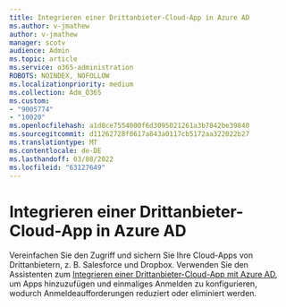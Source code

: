 ```yaml
---
title: Integrieren einer Drittanbieter-Cloud-App in Azure AD
ms.author: v-jmathew
author: v-jmathew
manager: scotv
audience: Admin
ms.topic: article
ms.service: o365-administration
ROBOTS: NOINDEX, NOFOLLOW
ms.localizationpriority: medium
ms.collection: Adm_O365
ms.custom:
- "9005774"
- "10020"
ms.openlocfilehash: a1d8ce7554000f6d3095021261a3b7842be39840
ms.sourcegitcommit: d11262728f0617a843a0117cb5172aa322022b27
ms.translationtype: MT
ms.contentlocale: de-DE
ms.lasthandoff: 03/08/2022
ms.locfileid: "63127649"
---
```

# <a name="integrate-a-third-party-cloud-app-with-azure-ad"></a>Integrieren einer Drittanbieter-Cloud-App in Azure AD

Vereinfachen Sie den Zugriff und sichern Sie Ihre Cloud-Apps von Drittanbietern, z. B. Salesforce und Dropbox. Verwenden Sie den Assistenten zum [Integrieren einer Drittanbieter-Cloud-App mit Azure AD](https://go.microsoft.com/fwlink/?linkid=2157464), um Apps hinzuzufügen und einmaliges Anmelden zu konfigurieren, wodurch Anmeldeaufforderungen reduziert oder eliminiert werden.
